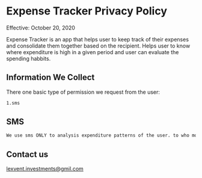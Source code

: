 # Expense Tracker Privacy Policy
Effective: October 20, 2020

Expense Tracker is an app that helps user to keep track of their expenses and consolidate them together based on the recipient. Helps user to know where expenditure is high in a given period and user can evaluate the spending habbits.

## Information We Collect

There one basic type of permission we request from the user:


```bash
1.sms
```
## SMS

```python
We use sms ONLY to analysis expenditure patterns of the user. to who money was sent to or received from then we aggregate the totals
```



## Contact us
lexvent.investments@gmil.com 
